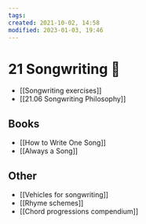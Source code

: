 ```yaml
---
tags:
created: 2021-10-02, 14:58
modified: 2023-01-03, 19:46
---
```


# 21 Songwriting 🎵
- [[Songwriting exercises]]
- [[21.06 Songwriting Philosophy]]

## Books
- [[How to Write One Song]]
- [[Always a Song]]

## Other
- [[Vehicles for songwriting]]
- [[Rhyme schemes]]
- [[Chord progressions compendium]]
